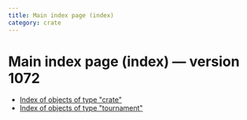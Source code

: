 ```yaml
---
title: Main index page (index)
category: crate
---
```

# Main index page (index) — version 1072

 * [Index of objects of type "crate"](crate.html)
 * [Index of objects of type "tournament"](tournament.html)

